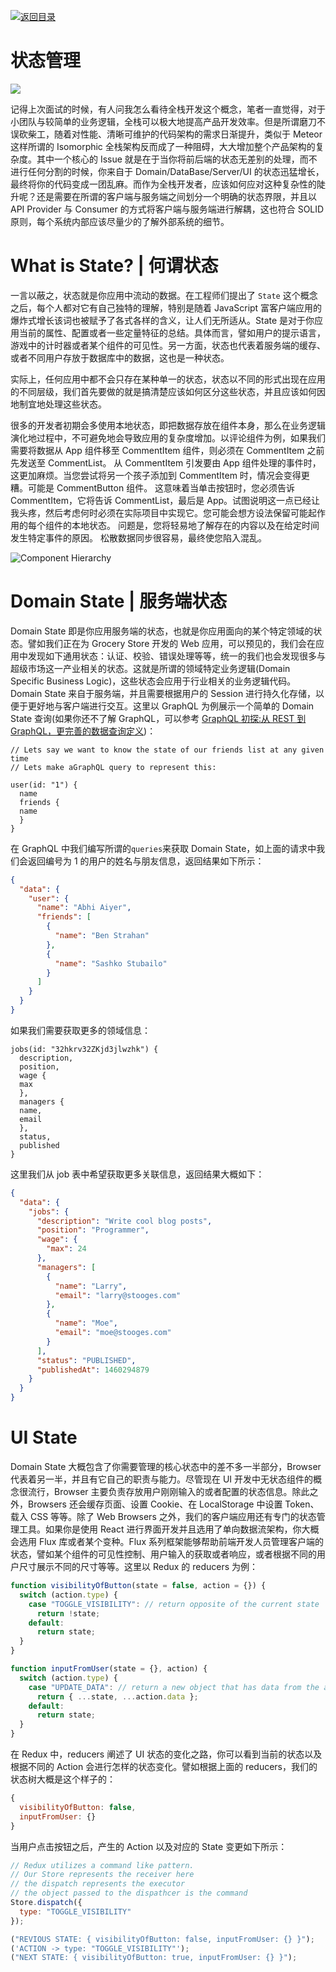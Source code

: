 [![返回目录](https://i.postimg.cc/50XLzC7C/image.png)](https://parg.co/UGZ)

# 状态管理

![](https://coding.net/u/hoteam/p/Cache/git/raw/master/2016/7/1/1-WGDVzQRyXxoEG5r1PSEiAw.png)

记得上次面试的时候，有人问我怎么看待全栈开发这个概念，笔者一直觉得，对于小团队与较简单的业务逻辑，全栈可以极大地提高产品开发效率。但是所谓磨刀不误砍柴工，随着对性能、清晰可维护的代码架构的需求日渐提升，类似于 Meteor 这样所谓的 Isomorphic 全栈架构反而成了一种阻碍，大大增加整个产品架构的复杂度。其中一个核心的 Issue 就是在于当你将前后端的状态无差别的处理，而不进行任何分割的时候，你来自于 Domain/DataBase/Server/UI 的状态迅猛增长，最终将你的代码变成一团乱麻。而作为全栈开发者，应该如何应对这种复杂性的陡升呢？还是需要在所谓的客户端与服务端之间划分一个明确的状态界限，并且以 API Provider 与 Consumer 的方式将客户端与服务端进行解耦，这也符合 SOLID 原则，每个系统内部应该尽量少的了解外部系统的细节。

# What is State? | 何谓状态

一言以蔽之，状态就是你应用中流动的数据。在工程师们提出了 `State` 这个概念之后，每个人都对它有自己独特的理解，特别是随着 JavaScript 富客户端应用的爆炸式增长该词也被赋予了各式各样的含义，让人们无所适从。State 是对于你应用当前的属性、配置或者一些定量特征的总结。具体而言，譬如用户的提示语言，游戏中的计时器或者某个组件的可见性。另一方面，状态也代表着服务端的缓存、或者不同用户存放于数据库中的数据，这也是一种状态。

实际上，任何应用中都不会只存在某种单一的状态，状态以不同的形式出现在应用的不同层级，我们首先要做的就是搞清楚应该如何区分这些状态，并且应该如何因地制宜地处理这些状态。

很多的开发者初期会多使用本地状态，即把数据存放在组件本身，那么在业务逻辑演化地过程中，不可避免地会导致应用的复杂度增加。以评论组件为例，如果我们需要将数据从 App 组件移至 CommentItem 组件，则必须在 CommentItem 之前先发送至 CommentList。 从 CommentItem 引发要由 App 组件处理的事件时，这更加麻烦。当您尝试将另一个孩子添加到 CommentItem 时，情况会变得更糟。可能是 CommentButton 组件。 这意味着当单击按钮时，您必须告诉 CommentItem，它将告诉 CommentList，最后是 App。试图说明这一点已经让我头疼，然后考虑何时必须在实际项目中实现它。您可能会想方设法保留可能起作用的每个组件的本地状态。 问题是，您将轻易地了解存在的内容以及在给定时间发生特定事件的原因。 松散数据同步很容易，最终使您陷入混乱。

![Component Hierarchy](https://cdn.scotch.io/10/1hbdfyVuQqKWpDYEMXi2_Screen%20Shot%202017-05-08%20at%205.28.21%20PM.png)

# Domain State | 服务端状态

Domain State 即是你应用服务端的状态，也就是你应用面向的某个特定领域的状态。譬如我们正在为 Grocery Store 开发的 Web 应用，可以预见的，我们会在应用中发现如下通用状态：认证、校验、错误处理等等，统一的我们也会发现很多与超级市场这一产业相关的状态。这就是所谓的领域特定业务逻辑(Domain Specific Business Logic)，这些状态会应用于行业相关的业务逻辑代码。Domain State 来自于服务端，并且需要根据用户的 Session 进行持久化存储，以便于更好地与客户端进行交互。这里以 GraphQL 为例展示一个简单的 Domain State 查询(如果你还不了解 GraphQL，可以参考 [GraphQL 初探:从 REST 到 GraphQL，更完善的数据查询定义](https://segmentfault.com/a/1190000005766732))：

```gql
// Lets say we want to know the state of our friends list at any given time
// Lets make aGraphQL query to represent this:

user(id: "1") {
  name
  friends {
  name
  }
}
```

在 GraphQL 中我们编写所谓的`queries`来获取 Domain State，如上面的请求中我们会返回编号为 1 的用户的姓名与朋友信息，返回结果如下所示：

```json
{
  "data": {
    "user": {
      "name": "Abhi Aiyer",
      "friends": [
        {
          "name": "Ben Strahan"
        },
        {
          "name": "Sashko Stubailo"
        }
      ]
    }
  }
}
```

如果我们需要获取更多的领域信息：

```gql
jobs(id: "32hkrv32ZKjd3jlwzhk") {
  description,
  position,
  wage {
  max
  },
  managers {
  name,
  email
  },
  status,
  published
}
```

这里我们从 job 表中希望获取更多关联信息，返回结果大概如下：

```json
{
  "data": {
    "jobs": {
      "description": "Write cool blog posts",
      "position": "Programmer",
      "wage": {
        "max": 24
      },
      "managers": [
        {
          "name": "Larry",
          "email": "larry@stooges.com"
        },
        {
          "name": "Moe",
          "email": "moe@stooges.com"
        }
      ],
      "status": "PUBLISHED",
      "publishedAt": 1460294879
    }
  }
}
```

# UI State

Domain State 大概包含了你需要管理的核心状态中的差不多一半部分，Browser 代表着另一半，并且有它自己的职责与能力。尽管现在 UI 开发中无状态组件的概念很流行，Browser 主要负责存放用户刚刚输入的或者配置的状态信息。除此之外，Browsers 还会缓存页面、设置 Cookie、在 LocalStorage 中设置 Token、载入 CSS 等等。除了 Web Browsers 之外，我们的客户端应用还有专门的状态管理工具。如果你是使用 React 进行界面开发并且选用了单向数据流架构，你大概会选用 Flux 库或者某个变种。Flux 系列框架能够帮助前端开发人员管理客户端的状态，譬如某个组件的可见性控制、用户输入的获取或者响应，或者根据不同的用户尺寸展示不同的尺寸等等。这里以 Redux 的 reducers 为例：

```js
function visibilityOfButton(state = false, action = {}) {
  switch (action.type) {
    case "TOGGLE_VISIBILITY": // return opposite of the current state
      return !state;
    default:
      return state;
  }
}

function inputFromUser(state = {}, action) {
  switch (action.type) {
    case "UPDATE_DATA": // return a new object that has data from the action
      return { ...state, ...action.data };
    default:
      return state;
  }
}
```

在 Redux 中，reducers 阐述了 UI 状态的变化之路，你可以看到当前的状态以及根据不同的 Action 会进行怎样的状态变化。譬如根据上面的 reducers，我们的状态树大概是这个样子的：

```js
{
  visibilityOfButton: false,
  inputFromUser: {}
}
```

当用户点击按钮之后，产生的 Action 以及对应的 State 变更如下所示：

```js
// Redux utilizes a command like pattern.
// Our Store represents the receiver here
// the dispatch represents the executor
// the object passed to the dispathcer is the command
Store.dispatch({
  type: "TOGGLE_VISIBILITY"
});

("REVIOUS STATE: { visibilityOfButton: false, inputFromUser: {} }");
('ACTION -> type: "TOGGLE_VISIBILITY"');
("NEXT STATE: { visibilityOfButton: true, inputFromUser: {} }");
```
